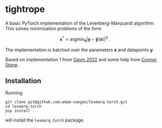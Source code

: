 # tightrope

A basic PyTorch implementation of the Levenberg-Marquardt algorithm. This solves minimization problems of the form

$$\mathbf{x}^* = \operatorname{argmin}_{\mathbf{x}} |\mathbf{y} - \mathbf{\hat{y}}(\mathbf{x})|^2 \, .$$

The implementation is batched over the parameters $\mathbf{x}$ and datapoints $\mathbf{y}$.

Based on implementation 1 from [Gavin 2022](https://people.duke.edu/~hpgavin/ExperimentalSystems/lm.pdf)
and some help from [Connor Stone](https://github.com/ConnorStoneAstro/).

## Installation

Running
```
git clone git@github.com:adam-coogan/levmarq-torch.git
cd levmarq-torch
pip install .
```
will install the `levmarq_torch` package.
